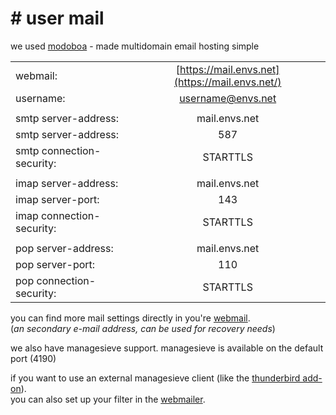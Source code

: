 # &#35; user mail
we used [modoboa](https://modoboa.org/) - made multidomain email hosting simple

|  |  |
| ------------------------- |:---:|
| webmail:                  | [https://mail.envs.net](https://mail.envs.net/) |
| username:                 | username@envs.net |
|  |  |
| smtp server-address:      | mail.envs.net |
| smtp server-address:      | 587 |
| smtp connection-security: | STARTTLS |
|  |  |
| imap server-address:      | mail.envs.net |
| imap server-port:         | 143 |
| imap connection-security: | STARTTLS |
|  |  |
| pop server-address:       | mail.envs.net |
| pop server-port:          | 110 |
| pop connection-security:  | STARTTLS |

you can find more mail settings directly in you're [webmail](https://mail.envs.net/user/#profile/).<br />
(*an secondary e-mail address, can be used for recovery needs*)

we also have managesieve support. managesieve is available on the default port (4190)

if you want to use an external managesieve client (like the [thunderbird add-on](https://github.com/thsmi/sieve)).<br />
you can also set up your filter in the [webmailer](https://mail.envs.net/sfilters/).
